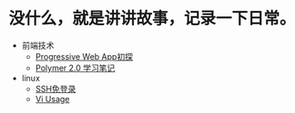 # 没什么，就是讲讲故事，记录一下日常。
* 前端技术
    * [Progressive Web App初探](https://github.com/mrLeung/blogs/blob/master/%E5%89%8D%E7%AB%AF%E6%8A%80%E6%9C%AF/Progress%20Web%20App%20%E5%88%9D%E6%8E%A2.md)
    * [Polymer 2.0 学习笔记](https://github.com/mrLeung/blogs/blob/master/%E5%89%8D%E7%AB%AF%E6%8A%80%E6%9C%AF/Polymer2.0%20%E5%AD%A6%E4%B9%A0%E7%AC%94%E8%AE%B0.md)
* linux
    * [SSH免登录](https://github.com/mrLeung/blogs/blob/master/linux/SSH%E5%85%8D%E7%99%BB%E5%BD%95.md)
    * [Vi Usage](https://github.com/mrLeung/blogs/blob/master/linux/Vi%20Usage.md)
